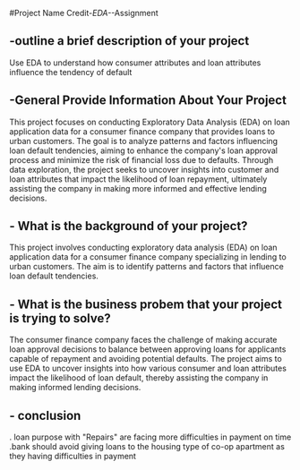 #Project Name
Credit-_EDA-_-Assignment

## -outline a brief description of your project
Use EDA to understand how consumer attributes and loan attributes influence the tendency of default

## -General Provide Information About Your Project
   This project focuses on conducting Exploratory Data Analysis (EDA) on loan application data for a consumer finance company that provides loans to urban customers. 
   The goal is to analyze patterns and factors influencing loan default tendencies, aiming to enhance the company's loan approval process and minimize the risk of financial loss due to defaults. 
   Through data exploration, the project seeks to uncover insights into customer and loan attributes that impact the likelihood of loan repayment,
   ultimately assisting the company in making more informed and effective lending decisions.

## - What is the background of your project?
 This project involves conducting exploratory data analysis (EDA) on loan application data for a consumer finance company specializing in lending to urban customers.
 The aim is to identify patterns and factors that influence loan default tendencies.

## - What is the business probem that your project is trying to solve?
  The consumer finance company faces the challenge of making accurate loan approval decisions to balance between approving loans for applicants capable of repayment and avoiding potential defaults. 
  The project aims to use EDA to uncover insights into how various consumer and loan attributes impact the likelihood of loan default, thereby assisting the company in making informed lending decisions.

## - conclusion 
   . loan purpose with "Repairs" are facing more difficulties in payment on time
   .bank should avoid giving loans to the housing type of co-op apartment as they having difficulties in payment
